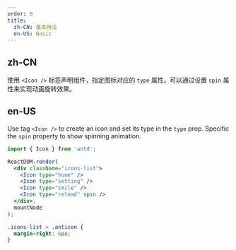 ```yaml
---
order: 0
title:
  zh-CN: 基本用法
  en-US: Basic
---
```


## zh-CN

使用 `<Icon />` 标签声明组件，指定图标对应的 `type` 属性。可以通过设置 `spin` 属性来实现动画旋转效果。

## en-US

Use tag `<Icon />` to create an icon and set its type in the `type` prop. Specific the `spin` property to show spinning animation.

````jsx
import { Icon } from 'antd';

ReactDOM.render(
  <div className="icons-list">
    <Icon type="home" />
    <Icon type="setting" />
    <Icon type="smile" />
    <Icon type="reload" spin />
  </div>,
  mountNode
);
````

```css
.icons-list > .anticon {
  margin-right: 6px;
}
```
